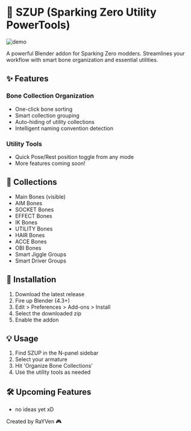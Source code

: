 # 🔧 SZUP (Sparking Zero Utility PowerTools)

![demo](https://github.com/user-attachments/assets/df71c763-b552-4619-937b-413bc49180ff)

A powerful Blender addon for Sparking Zero modders. Streamlines your workflow with smart bone organization and essential utilities.

## ✨ Features
### Bone Collection Organization
- One-click bone sorting
- Smart collection grouping
- Auto-hiding of utility collections
- Intelligent naming convention detection

### Utility Tools
- Quick Pose/Rest position toggle from any mode
- More features coming soon!

## 🎯 Collections
- Main Bones (visible)
- AIM Bones
- SOCKET Bones
- EFFECT Bones
- IK Bones
- UTILITY Bones
- HAIR Bones
- ACCE Bones
- OBI Bones
- Smart Jiggle Groups
- Smart Driver Groups

## 🚀 Installation
1. Download the latest release
2. Fire up Blender (4.3+)
3. Edit > Preferences > Add-ons > Install
4. Select the downloaded zip
5. Enable the addon

## 💡 Usage
1. Find SZUP in the N-panel sidebar
2. Select your armature
3. Hit 'Organize Bone Collections'
4. Use the utility tools as needed

## 🛠️ Upcoming Features
- no ideas yet xD

Created by RaYVen 🎮
